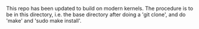 This repo has been updated to build on modern kernels. The procedure
is to be in this directory, i.e. the base directory after doing a 'git clone',
and do 'make' and 'sudo make install'.
